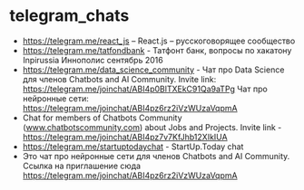 # telegram_chats

* https://telegram.me/react_js – React.js – русскоговорящее сообщество
* https://telegram.me/tatfondbank - Татфонт банк, вопросы по хакатону Inpirussia Иннополис сентябрь 2016
* https://telegram.me/data_science_community - Чат про Data Science для членов Chatbots and AI Community.
  Invite link: https://telegram.me/joinchat/ABI4p0BlTXEkC91Qa9aTPg
  Чат про нейронные сети: https://telegram.me/joinchat/ABI4pz6rz2iVzWUzaVqpmA
* Chat for members of Chatbots Community (www.chatbotscommunity.com) about Jobs and Projects. Invite link - https://telegram.me/joinchat/ABI4pz7v7KfJhb12XIkIUA
* https://telegram.me/startuptodaychat - StartUp.Today chat
* Это чат про нейронные сети для членов Chatbots and AI Community. Ссылка на приглашение сюда https://telegram.me/joinchat/ABI4pz6rz2iVzWUzaVqpmA
